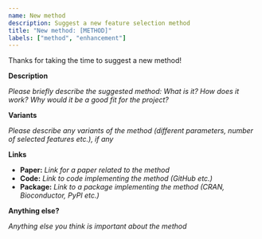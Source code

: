 ```yaml
---
name: New method
description: Suggest a new feature selection method
title: "New method: [METHOD]"
labels: ["method", "enhancement"]
---
```


Thanks for taking the time to suggest a new method!

**Description**

_Please briefly describe the suggested method: What is it? How does it work? Why would it be a good fit for the project?_

**Variants**

_Please describe any variants of the method (different parameters, number of selected features etc.), if any_

**Links**

- **Paper:** _Link for a paper related to the method_
- **Code:** _Link to code implementing the method (GitHub etc.)_
- **Package:** _Link to a package implementing the method (CRAN, Bioconductor, PyPI etc.)_

**Anything else?**

_Anything else you think is important about the method_

